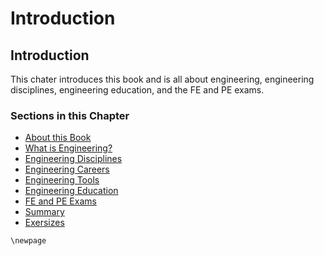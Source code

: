 # Introduction

## Introduction

This chater introduces this book and is all about engineering, engineering disciplines, engineering education, and the FE and PE exams.

### Sections in this Chapter

 * [About this Book](1.1-about-this-book.md)
 * [What is Engineering?](1.2-what-is-engineering.md)
 * [Engineering Disciplines](1.3-engineeirng-disciplines.md)
 * [Engineering Careers](1.4-engineering-careers.md)
 * [Engineering Tools](1.5-engineering-tools.md)
 * [Engineering Education](1.6-engineering-education.md)
 * [FE and PE Exams](1.7-fe-and-pe-exams.md)
 * [Summary](1.8-summary.md)
 * [Exersizes](1.9-exersizes.md)

```{raw} latex
\newpage
```
